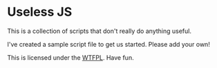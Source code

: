 # Useless JS

This is a collection of scripts that don't really do anything useful.

I've created a sample script file to get us started. Please add your own!

This is licensed under the [WTFPL][]. Have fun.

[WTFPL]: http://en.wikipedia.org/wiki/WTFPL